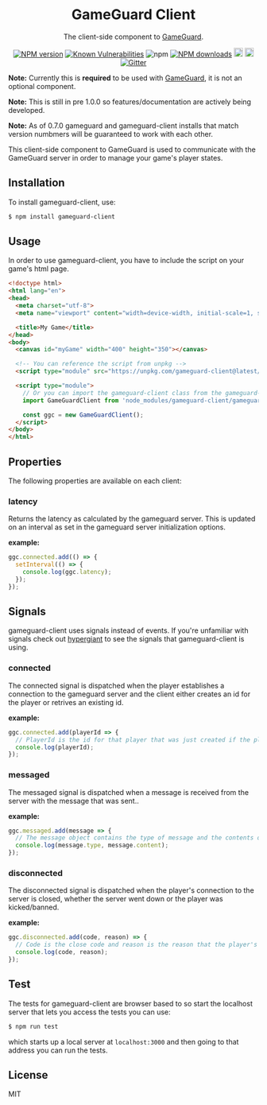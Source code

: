 <div align="center">

# GameGuard Client

The client-side component to [GameGuard](https://github.com/robertcorponoi/gameguard).

</div>

<div align="center">

[![NPM version](https://img.shields.io/npm/v/gameguard-client.svg?style=flat)](https://www.npmjs.com/package/gameguard-client)
[![Known Vulnerabilities](https://snyk.io/test/github/robertcorponoi/gameguard-client/badge.svg)](https://snyk.io/test/github/robertcorponoi/gameguard-client)
![npm](https://img.shields.io/npm/dt/gameguard-client)
[![NPM downloads](https://img.shields.io/npm/dm/gameguard-client.svg?style=flat)](https://www.npmjs.com/package/gameguard-client)
<a href="https://badge.fury.io/js/gameguard-client"><img src="https://img.shields.io/github/issues/robertcorponoi/gameguard-client.svg" alt="issues" height="18"></a>
<a href="https://badge.fury.io/js/gameguard-client"><img src="https://img.shields.io/github/license/robertcorponoi/gameguard-client.svg" alt="license" height="18"></a>
[![Gitter](https://badges.gitter.im/gitterHQ/gitter.svg)](https://gitter.im/robertcorponoi)

</div>

**Note:** Currently this is **required** to be used with [GameGuard](https://github.com/robertcorponoi/gameguard), it is not an optional component.

**Note:** This is still in pre 1.0.0 so features/documentation are actively being developed.

**Note:** As of 0.7.0 gameguard and gameguard-client installs that match version numbmers will be guaranteed to work with each other.

This client-side component to GameGuard is used to communicate with the GameGuard server in order to manage your game's player states.

## **Installation**

To install gameguard-client, use:

```bash
$ npm install gameguard-client
```

## **Usage**

In order to use gameguard-client, you have to include the script on your game's html page.

```html
<!doctype html>
<html lang="en">
<head>
  <meta charset="utf-8">
  <meta name="viewport" content="width=device-width, initial-scale=1, shrink-to-fit=no">

  <title>My Game</title>
</head>
<body>
  <canvas id="myGame" width="400" height="350"></canvas>

  <!-- You can reference the script from unpkg -->
  <script type="module" src="https://unpkg.com/gameguard-client@latest/gameguard-client.js"></script>

  <script type="module">
    // Or you can import the gameguard-client class from the gameguard-client.js file. You can serve it from the node_modules directory from your server or you can use a CDN.
    import GameGuardClient from 'node_modules/gameguard-client/gameguard-client.js';

    const ggc = new GameGuardClient();
  </script>
</body>
</html>
```

## **Properties**

The following properties are available on each client:

### **latency**

Returns the latency as calculated by the gameguard server. This is updated on an interval as set in the gameguard server initialization options.

**example:**

```js
ggc.connected.add(() => {
  setInterval(() => {
    console.log(ggc.latency);
  });
});
```

## **Signals**

gameguard-client uses signals instead of events. If you're unfamiliar with signals check out [hypergiant](https://github.com/robertcorponoi/hypergiant) to see the signals that gameguard-client is using.

### **connected**

The connected signal is dispatched when the player establishes a connection to the gameguard server and the client either creates an id for the player or retrives an existing id.

**example:**

```js
ggc.connected.add(playerId => {
  // PlayerId is the id for that player that was just created if the player is new or retrieved if the player is existing.
  console.log(playerId);
});
```

### **messaged**

The messaged signal is dispatched when a message is received from the server with the message that was sent..

**example:**

```js
ggc.messaged.add(message => {
  // The message object contains the type of message and the contents of the message sent.
  console.log(message.type, message.content);
});
```

### **disconnected**

The disconnected signal is dispatched when the player's connection to the server is closed, whether the server went down or the player was kicked/banned.

**example:**

```js
ggc.disconnected.add(code, reason) => {
  // Code is the close code and reason is the reason that the player's connection to the server was closed.
  console.log(code, reason);
});
```

## **Test**

The tests for gameguard-client are browser based to so start the localhost server that lets you access the tests you can use:

```bash
$ npm run test
```

which starts up a local server at `localhost:3000` and then going to that address you can run the tests.

## **License**

MIT
